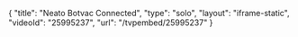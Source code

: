 {
    "title": "Neato Botvac Connected",
    "type": "solo",
    "layout": "iframe-static",
    "videoId": "25995237",
    "url": "\/tvpembed\/25995237"
}